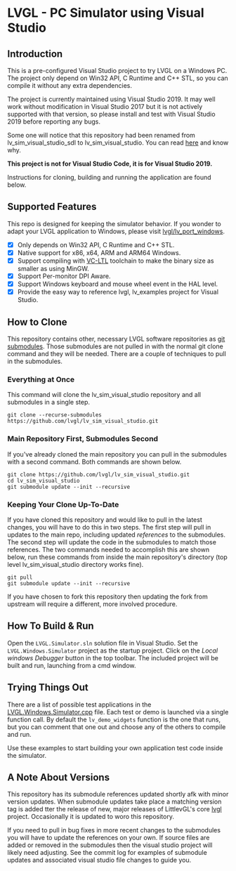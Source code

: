 ﻿# LVGL - PC Simulator using Visual Studio

## Introduction

This is a pre-configured Visual Studio project to try LVGL on a Windows PC. The project only depend on Win32 API, C Runtime and C++ STL, so you can compile it without any extra dependencies.

The project is currently maintained using Visual Studio 2019. It may well work without modification in Visual Studio 2017 but it is not actively supported with that version, so please install and test with Visual Studio 2019 before reporting any bugs.

Some one will notice that this repository had been renamed from lv_sim_visual_studio_sdl to lv_sim_visual_studio. You can read [here](https://github.com/lvgl/lvgl/issues/2043) and know why.

**This project is not for Visual Studio Code, it is for Visual Studio 2019.**

Instructions for cloning, building and running the application are found below.

## Supported Features

This repo is designed for keeping the simulator behavior. If you wonder to adapt your LVGL application to Windows, please visit [lvgl/lv_port_windows](https://github.com/lvgl/lv_port_windows).

- [x] Only depends on Win32 API, C Runtime and C++ STL.
- [x] Native support for x86, x64, ARM and ARM64 Windows.
- [x] Support compiling with [VC-LTL](https://github.com/Chuyu-Team/VC-LTL) toolchain to make the binary size as smaller as using MinGW.
- [x] Support Per-monitor DPI Aware.
- [x] Support Windows keyboard and mouse wheel event in the HAL level.
- [x] Provide the easy way to reference lvgl, lv_examples project for Visual Studio.

## How to Clone

This repository contains other, necessary LVGL software repositories as [git submodules](https://git-scm.com/book/en/v2/Git-Tools-Submodules). Those submodules are not pulled in with the normal git clone command and they will be needed. There are a couple of techniques to pull in the submodules.

### Everything at Once

This command will clone the lv_sim_visual_studio repository and all submodules in a single step.

```
git clone --recurse-submodules https://github.com/lvgl/lv_sim_visual_studio.git
```

### Main Repository First, Submodules Second

If you've already cloned the main repository you can pull in the submodules with a second command. Both commands are shown below.

```
git clone https://github.com/lvgl/lv_sim_visual_studio.git
cd lv_sim_visual_studio
git submodule update --init --recursive
```

### Keeping Your Clone Up-To-Date

If you have cloned this repository and would like to pull in the latest changes, you will have to do this in two steps. The first step will pull in updates to the main repo, including updated _references_ to the submodules. The second step will update the code in the submodules to match those references. The two commands needed to accomplish this are shown below, run these commands from inside the main repository's directory (top level lv_sim_visual_studio directory works fine).

```
git pull
git submodule update --init --recursive
```

If you have chosen to fork this repository then updating the fork from upstream will require a different, more involved procedure.

## How To Build & Run

Open the `LVGL.Simulator.sln` solution file in Visual Studio. Set the `LVGL.Windows.Simulator` project as the startup project. Click on the _Local windows Debugger_ button in the top toolbar.  The included project will be built and run, launching from a cmd window.

## Trying Things Out

There are a list of possible test applications in the [LVGL.Windows.Simulator.cpp](LVGL.Windows.Simulator/LVGL.Windows.Simulator.cpp) file. Each test or demo is launched via a single function call.  By default the `lv_demo_widgets` function is the one that runs, but you can comment that one out and choose any of the others to compile and run.

Use these examples to start building your own application test code inside the simulator.

## A Note About Versions

This repository has its submodule references updated shortly afk with minor version updates. When submodule updates take place a matching version tag is added tter the release of new, major releases of LittlevGL's core [lvgl](https://github.com/lvgl/lvgl) project. Occasionally it is updated to woro this repository.

If you need to pull in bug fixes in more recent changes to the submodules you will have to update the references on your own. If source files are added or removed in the submodules then the visual studio project will likely need adjusting. See the commit log for examples of submodule updates and associated visual studio file changes to guide you.
